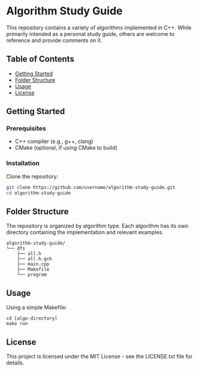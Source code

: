 # Algorithm Study Guide

This repository contains a variety of algorithms implemented in C++. 
While primarily intended as a personal study guide, others are welcome to reference and provide comments on it.

## Table of Contents
- [Getting Started](#getting-started)
- [Folder Structure](#folder-structure)
- [Usage](#usage)
- [License](#license)

## Getting Started

### Prerequisites
- C++ compiler (e.g., g++, clang)
- CMake (optional, if using CMake to build)

### Installation
Clone the repository:
```bash
git clone https://github.com/username/algorithm-study-guide.git
cd algorithm-study-guide
```

## Folder Structure
The repository is organized by algorithm type.
Each algorithm has its own directory containing the implementation and relevant examples.
```
algorithm-study-guide/
└── dfs
    ├── all.h
    ├── all.h.gch
    ├── main.cpp
    ├── Makefile
    └── program
```

## Usage
Using a simple Makefile:
```
cd [algo-directory]
make run
```


## License
This project is licensed under the MIT License - see the LICENSE.txt file for details.

